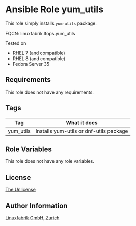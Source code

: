 # Ansible Role yum_utils

This role simply installs `yum-utils` package.

FQCN: linuxfabrik.lfops.yum_utils

Tested on

* RHEL 7 (and compatible)
* RHEL 8 (and compatible)
* Fedora Server 35


## Requirements

This role does not have any requirements.


## Tags

| Tag       | What it does                            |
| ---       | ------------                            |
| yum_utils | Installs yum-utils or dnf-utils package |


## Role Variables

This role does not have any role variables.


## License

[The Unlicense](https://unlicense.org/)


## Author Information

[Linuxfabrik GmbH, Zurich](https://www.linuxfabrik.ch)

